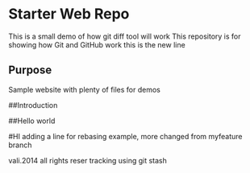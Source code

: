 # Starter Web Repo
This is a small demo of how git diff tool will work
This repository is for showing how Git and GitHub work
this is the new line
## Purpose

Sample website with plenty of files for demos

##Introduction

##Hello world

#HI
adding a line for rebasing example, more changed from myfeature branch

vali.2014 all rights reser
tracking using git stash 